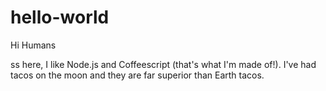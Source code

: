 # hello-world
Hi Humans

ss here, I like Node.js and Coffeescript (that's what I'm made of!).
I've had tacos on the moon and they are far superior than Earth tacos.
